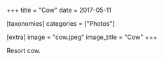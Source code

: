 +++
title = "Cow"
date = 2017-05-11

[taxonomies]
categories = ["Photos"]

[extra]
image = "cow.jpeg"
image_title = "Cow"
+++

Resort cow.
